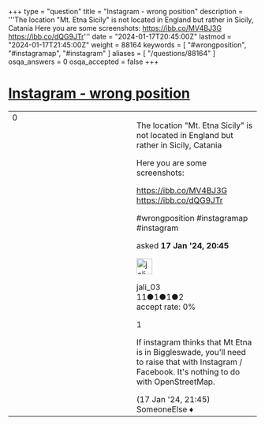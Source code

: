 +++
type = "question"
title = "Instagram - wrong position"
description = '''The location &quot;Mt. Etna Sicily&quot; is not located in England but rather in Sicily, Catania Here you are some screenshots: https://ibb.co/MV4BJ3G https://ibb.co/dQG9JTr'''
date = "2024-01-17T20:45:00Z"
lastmod = "2024-01-17T21:45:00Z"
weight = 88164
keywords = [ "#wrongposition", "#instagramap", "#instagram" ]
aliases = [ "/questions/88164" ]
osqa_answers = 0
osqa_accepted = false
+++

<div class="headNormal">

# [Instagram - wrong position](/questions/88164/instagram-wrong-position)

</div>

<div id="main-body">

<div id="askform">

<table id="question-table" style="width:100%;">
<colgroup>
<col style="width: 50%" />
<col style="width: 50%" />
</colgroup>
<tbody>
<tr>
<td style="width: 30px; vertical-align: top"><div class="vote-buttons">
<span id="post-88164-upvote" class="ajax-command post-vote up" rel="nofollow" title="I like this post (click again to cancel)"> </span>
<div id="post-88164-score" class="post-score" title="current number of votes">
0
</div>
<span id="post-88164-downvote" class="ajax-command post-vote down" rel="nofollow" title="I dont like this post (click again to cancel)"> </span> <span id="favorite-mark" class="ajax-command favorite-mark" rel="nofollow" title="mark/unmark this question as favorite (click again to cancel)"> </span>
<div id="favorite-count" class="favorite-count">
&#10;</div>
</div></td>
<td><div id="item-right">
<div class="question-body">
<p>The location "Mt. Etna Sicily" is not located in England but rather in Sicily, Catania</p>
<p>Here you are some screenshots:</p>
<p><a href="https://ibb.co/MV4BJ3G">https://ibb.co/MV4BJ3G</a> <a href="https://ibb.co/dQG9JTr">https://ibb.co/dQG9JTr</a></p>
</div>
<div id="question-tags" class="tags-container tags">
<span class="post-tag tag-link-#wrongposition" rel="tag" title="see questions tagged &#39;#wrongposition&#39;">#wrongposition</span> <span class="post-tag tag-link-#instagramap" rel="tag" title="see questions tagged &#39;#instagramap&#39;">#instagramap</span> <span class="post-tag tag-link-#instagram" rel="tag" title="see questions tagged &#39;#instagram&#39;">#instagram</span>
</div>
<div id="question-controls" class="post-controls">
&#10;</div>
<div class="post-update-info-container">
<div class="post-update-info post-update-info-user">
<p>asked <strong>17 Jan '24, 20:45</strong></p>
<img src="https://secure.gravatar.com/avatar/c26e8a6cf6c2fbd7adb186aaf19b64f4?s=32&amp;d=identicon&amp;r=g" class="gravatar" width="32" height="32" alt="jali_03&#39;s gravatar image" />
<p><span>jali_03</span><br />
<span class="score" title="11 reputation points">11</span><span title="1 badges"><span class="badge1">●</span><span class="badgecount">1</span></span><span title="1 badges"><span class="silver">●</span><span class="badgecount">1</span></span><span title="2 badges"><span class="bronze">●</span><span class="badgecount">2</span></span><br />
<span class="accept_rate" title="Rate of the user&#39;s accepted answers">accept rate:</span> <span title="jali_03 has no accepted answers">0%</span></p>
</div>
</div>
<div id="comments-container-88164" class="comments-container">
<span id="88165"></span>
<div id="comment-88165" class="comment">
<div id="post-88165-score" class="comment-score">
1
</div>
<div class="comment-text">
<p>If instagram thinks that Mt Etna is in Biggleswade, you'll need to raise that with Instagram / Facebook. It's nothing to do with OpenStreetMap.</p>
</div>
<div id="comment-88165-info" class="comment-info">
<span class="comment-age">(17 Jan '24, 21:45)</span> <span class="comment-user userinfo">SomeoneElse ♦</span>
</div>
</div>
</div>
<div id="comment-tools-88164" class="comment-tools">
&#10;</div>
<div class="clear">
&#10;</div>
<div id="comment-88164-form-container" class="comment-form-container">
&#10;</div>
<div class="clear">
&#10;</div>
</div></td>
</tr>
</tbody>
</table>

</div>

</div>

